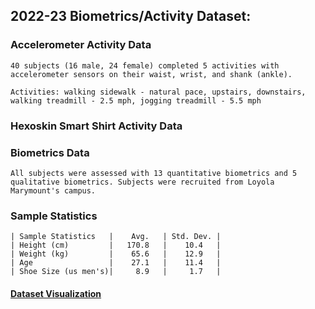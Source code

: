 ## 2022-23 Biometrics/Activity Dataset:

### Accelerometer Activity Data

    40 subjects (16 male, 24 female) completed 5 activities with accelerometer sensors on their waist, wrist, and shank (ankle).
    
    Activities: walking sidewalk - natural pace, upstairs, downstairs, walking treadmill - 2.5 mph, jogging treadmill - 5.5 mph

### Hexoskin Smart Shirt Activity Data

### Biometrics Data

    All subjects were assessed with 13 quantitative biometrics and 5 qualitative biometrics. Subjects were recruited from Loyola Marymount's campus.

### Sample Statistics

    | Sample Statistics   |    Avg.   | Std. Dev. |
    | Height (cm)         |   170.8   |    10.4   |
    | Weight (kg)         |    65.6   |    12.9   |
    | Age                 |    27.1   |    11.4   |
    | Shoe Size (us men's)|     8.9   |     1.7   |
    
#### [Dataset Visualization](https://github.com) 
